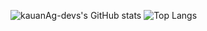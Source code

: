 ![kauanAg-devs's GitHub stats](https://github-readme-stats.vercel.app/api?username=kauanAg-devs&show_icons=true&theme=radical)
![Top Langs](https://github-readme-stats.vercel.app/api/top-langs/?username=kauanAg-devs&theme=tokyonight)
